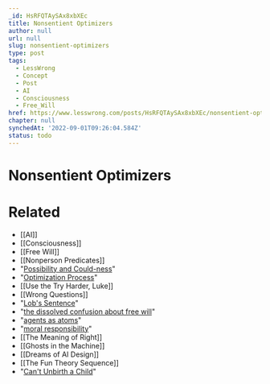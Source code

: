 ```yaml
---
_id: HsRFQTAySAx8xbXEc
title: Nonsentient Optimizers
author: null
url: null
slug: nonsentient-optimizers
type: post
tags:
  - LessWrong
  - Concept
  - Post
  - AI
  - Consciousness
  - Free_Will
href: https://www.lesswrong.com/posts/HsRFQTAySAx8xbXEc/nonsentient-optimizers
chapter: null
synchedAt: '2022-09-01T09:26:04.584Z'
status: todo
---
```


# Nonsentient Optimizers


# Related

- [[AI]]
- [[Consciousness]]
- [[Free Will]]
- [[Nonperson Predicates]]
- "[Possibility and Could-ness](/lw/rb/possibility_and_couldness/)"
- "[Optimization Process](/lw/vb/efficient_crossdomain_optimization/)"
- [[Use the Try Harder, Luke]]
- [[Wrong Questions]]
- "[Lob's Sentence](/lw/t6/the_cartoon_guide_to_löbs_theorem/)"
- "[the dissolved confusion about free will](/lw/rb/possibility_and_couldness/)"
- "[agents as atoms](/lw/rc/the_ultimate_source/)"
- "[moral responsibility](/lw/ra/causality_and_moral_responsibility/)"
- [[The Meaning of Right]]
- [[Ghosts in the Machine]]
- [[Dreams of AI Design]]
- [[The Fun Theory Sequence]]
- "[Can't Unbirth a Child](/lw/x7/cant_unbirth_a_child/)"